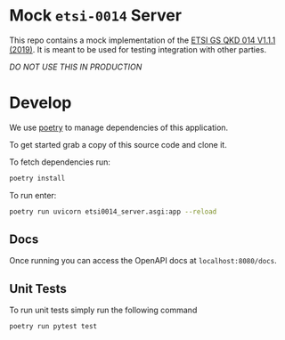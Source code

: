 # Mock `etsi-0014` Server

This repo contains a mock implementation of the [ETSI GS QKD 014 V1.1.1 (2019)](https://www.etsi.org/deliver/etsi_gs/QKD/001_099/014/01.01.01_60/gs_qkd014v010101p.pdf).
It is meant to be used for testing integration with other parties. 

_DO NOT USE THIS IN PRODUCTION_ 


# Develop
We use [poetry](https://python-poetry.org/) to manage dependencies of this
application.

To get started grab a copy of this source code and clone it.

To fetch dependencies run:
```bash
poetry install
```

To run enter:
```bash
poetry run uvicorn etsi0014_server.asgi:app --reload
```

## Docs

Once running you can access the OpenAPI docs at `localhost:8080/docs`.

## Unit Tests

To run unit tests simply run the following command
```bash
poetry run pytest test
```
